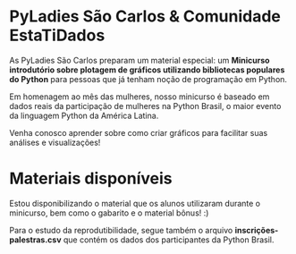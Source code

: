 # PyLadies São Carlos & Comunidade EstaTiDados

As PyLadies São Carlos preparam um material especial: um **Minicurso introdutório sobre plotagem de gráficos utilizando bibliotecas populares do Python** para pessoas que já tenham noção de programação em Python.

Em homenagem ao mês das mulheres, nosso minicurso é baseado em dados reais da participação de mulheres na Python Brasil, o maior evento da linguagem Python da América Latina.

Venha conosco aprender sobre como criar gráficos para facilitar suas análises e visualizações!

# Materiais disponíveis

Estou disponibilizando o material que os alunos utilizaram durante o minicurso, bem como o gabarito e o material bônus! :)

Para o estudo da reprodutibilidade, segue também o arquivo **inscrições-palestras.csv** que contém os dados dos participantes da Python Brasil.
